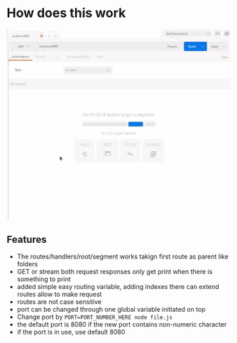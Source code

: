 # How does this work

![working case](https://github.com/Multi-Thinker/Homework-Assignment-1/blob/master/A1.gif?raw=true)

## Features
- The routes/handlers/root/segment works takign first route as parent like folders 
- GET or stream both request responses only get print when there is something to print
- added simple easy routing variable, adding indexes there can extend routes allow to make request
- routes are not case sensitive
- port can be changed through one global variable initiated on top
- Change port by ```PORT=PORT_NUMBER_HERE node file.js```
- the default port is 8080 if the new port contains non-numeric character
- if the port is in use, use default 8080
